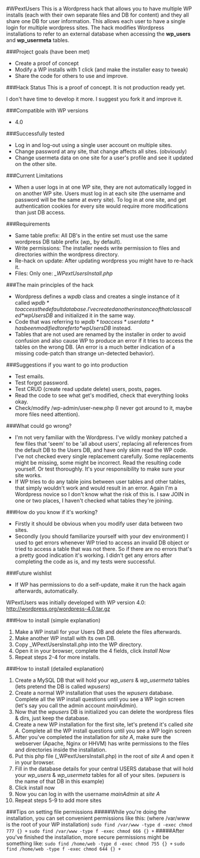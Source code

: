 #WPextUsers
This is a Wordpress hack that allows you to have multiple WP installs (each with their own separate files and DB for content) and they all share one DB for user information. This allows each user to have a single login for multiple wordpress sites. The hack modifies Wordpress installations to refer to an external database when accessing the **wp_users** and **wp_usermeta** tables.

###Project goals (have been met)
* Create a proof of concept
* Modify a WP installs with 1 click (and make the installer easy to tweak)
* Share the code for others to use and improve.

###Hack Status
This is a proof of concept. It is not production ready yet.

I don't have time to develop it more. I suggest you fork it and improve it.

###Compatible with WP versions
* 4.0

###Successfully tested
* Log in and log-out using a single user account on multiple sites.
* Change password at any site, that change affects all sites. (obviously)
* Change usermeta data on one site for a user's profile and see it updated on the other site.

###Current Limitations
* When a user logs in at one WP site, they are not automatically logged in on another WP site. Users must log in at each site (the username and password will be the same at every site). To log in at one site, and get authentication cookies for every site would require more modifications than just DB access.

###Requirements
* Same table prefix: All DB's in the entire set must use the same wordpress DB table prefix (*wp_* by default).
* Write permissions: The installer needs write permission to files and directories within the wordpress directory.
* Re-hack on update: After updating wordpress you might have to re-hack it.
* Files: Only one: *_WPextUsersInstall.php*

###The main principles of the hack
* Wordpress defines a *wpdb* class and creates a single instance of it called *$wpdb* to access the default database. I've created another instance of that class called *$wpUsersDB* and initialized it in the same way.
* Code that was referring to *$wpdb* to access *user data* has been modified to refer to *$wpUsersDB* instead.
* Tables that are not used are renamed by the installer in order to avoid confusion and also cause WP to produce an error if it tries to access the tables on the wrong DB. (An error is a much better indication of a missing code-patch than strange un-detected behavior).

###Suggestions if you want to go into production
* Test emails.
* Test forgot password.
* Test CRUD (create read update delete) users, posts, pages.
* Read the code to see what get's modified, check that everything looks okay.
* Check/modify /wp-admin/user-new.php (I never got around to it, maybe more files need attention).

###What could go wrong?
* I'm not very familiar with the Wordpress. I've wildly monkey patched a few files that 'seem' to be 'all about users', replacing all references from the default DB to the Users DB, and have only skim read the WP code. I've not checked every single replacement carefully. Some replacements might be missing, some might be incorrect. Read the resulting code yourself. Or test thoroughly. It's your responsibility to make sure your site works.
* If WP tries to do any table joins between user tables and other tables, that simply wouldn't work and would result in an error. Again I'm a Wordpress novice so I don't know what the risk of this is. I saw JOIN in one or two places, I haven't checked what tables they're joining.

###How do you know if it's working?
* Firstly it should be obvious when you modify user data between two sites.
* Secondly (you should familiarize yourself with your dev environment) I used to get errors whenever WP tried to access an invalid DB object or tried to access a table that was not there. So if there are no errors that's a pretty good indication it's working. I didn't get any errors after completing the code as is, and my tests were successful.

###Future wishlist
* If WP has permissions to do a self-update, make it run the hack again afterwards, automatically.

WPextUsers was initially developed with WP version 4.0: http://wordpress.org/wordpress-4.0.tar.gz

###How to install (simple explanation)
1. Make a WP install for your Users DB and delete the files afterwards.
2. Make another WP install with its own DB.
3. Copy _WPextUsersInstall.php into the WP directory.
4. Open it in your browser, complete the 4 fields, click *Install Now*
5. Repeat steps 2-4 for more installs.

###How to install (detailed explanation)
1. Create a MySQL DB that will hold your *wp_users* & *wp_usermeta* tables (lets pretend the DB is called *wpusers*)
2. Create a normal WP installation that uses the *wpusers* database. Complete all the WP install questions until you see a WP login screen (let's say you call the admin account *mainAdmin*).
3. Now that the *wpusers* DB is initialized you can delete the wordpress files & dirs, just keep the database.
4. Create a new WP installation for the first site, let's pretend it's called *site A*. Complete all the WP install questions until you see a WP login screen
5. After you've completed the installation for *site A*, make sure the webserver (Apache, Nginx or HHVM) has write permissions to the files and directories inside the installation.
6. Put this php file (_WPextUsersInstall.php) in the root of *site A* and open it in your browser.
7. Fill in the database details for your central USERS database that will hold your *wp_users* & *wp_usermeta* tables for all of your sites. (*wpusers* is the name of that DB in this example)
8. Click install now
9. Now you can log in with the username *mainAdmin* at *site A*
10. Repeat steps 5-9 to add more sites

###Tips on setting file permissions
#####While you're doing the installation, you can set convenient permissions like this: (where /var/www is the root of your WP installation)
`sudo find /var/www -type d -exec chmod 777 {} +`
`sudo find /var/www -type f -exec chmod 666 {} +`
#####After you've finished the installation, more secure permissions might be something like:
`sudo find /home/web -type d -exec chmod 755 {} +`
`sudo find /home/web -type f -exec chmod 644 {} +`

